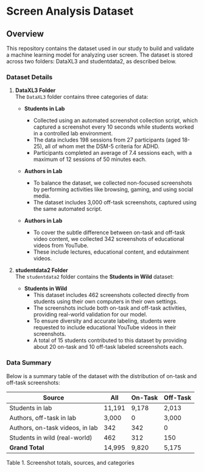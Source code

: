 # Screen Analysis Dataset

## Overview
This repository contains the dataset used in our study to build and validate a machine learning model for analyzing user screen. The dataset is stored across two folders: DataXL3 and studentdata2, as described below.

### Dataset Details

1. **DataXL3 Folder**  
   The `DataXL3` folder contains three categories of data:

   - **Students in Lab**  
     - Collected using an automated screenshot collection script, which captured a screenshot every 10 seconds while students worked in a controlled lab environment.  
     - The data includes 198 sessions from 27 participants (aged 18-25), all of whom met the DSM-5 criteria for ADHD.  
     - Participants completed an average of 7.4 sessions each, with a maximum of 12 sessions of 50 minutes each.

   - **Authors in Lab**  
     - To balance the dataset, we collected non-focused screenshots by performing activities like browsing, gaming, and using social media.  
     - The dataset includes 3,000 off-task screenshots, captured using the same automated script.

   - **Authors in Lab**  
     - To cover the subtle difference between on-task and off-task video content, we collected 342 screenshots of educational videos from YouTube.  
     - These include lectures, educational content, and edutainment videos.

2. **studentdata2 Folder**  
   The `studentdata2` folder contains the **Students in Wild** dataset:
   
   - **Students in Wild**  
     - This dataset includes 462 screenshots collected directly from students using their own computers in their own settings.  
     - The screenshots include both on-task and off-task activities, providing real-world validation for our model.  
     - To ensure diversity and accurate labeling, students were requested to include educational YouTube videos in their screenshots.  
     - A total of 15 students contributed to this dataset by providing about 20 on-task and 10 off-task labeled screenshots each.

### Data Summary
Below is a summary table of the dataset with the distribution of on-task and off-task screenshots:

| Source                                 | All   | On-Task | Off-Task |
|----------------------------------------|-------|---------|----------|
| Students in lab                        | 11,191| 9,178   | 2,013    |
| Authors, off-task in lab               | 3,000 | 0       | 3,000    |
| Authors, on-task videos, in lab        | 342   | 342     | 0        |
| Students in wild (real-world)          | 462   | 312     | 150      |
| **Grand Total**                        | 14,995| 9,820   | 5,175    |

Table 1. Screenshot totals, sources, and categories



